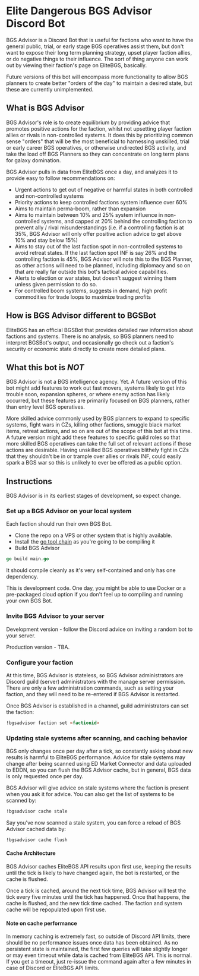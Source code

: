 # Elite Dangerous BGS Advisor Discord Bot

BGS Advisor is a Discord Bot that is useful for factions who want to have the general public, trial, or early stage BGS operatives assist them, but don't want to expose their long term planning strategy, upset player faction allies, or do negative things to their influence. The sort of thing anyone can work out by viewing their faction's page on EliteBGS, basically.

Future versions of this bot will encompass more functionality to allow BGS planners to create better "orders of the day" to maintain a desired state, but these are currently unimplemented.

## What is BGS Advisor

BGS Advisor's role is to create equilibrium by providing advice that promotes positive actions for the faction, whilst not upsetting player faction allies or rivals in non-controlled systems. It does this by prioritizing common sense "orders" that will be the most beneficial to harnessing unskilled, trial or early career BGS operatives, or otherwise undirected BGS activity, and take the load off BGS Planners so they can concentrate on long term plans for galaxy domination.

BGS Advisor pulls in data from EliteBGS once a day, and analyzes it to provide easy to follow recommendations on:

* Urgent actions to get out of negative or harmful states in both controlled and non-controlled systems
* Priority actions to keep controlled factions system influence over 60%
* Aims to maintain perma-boom, rather than expansion
* Aims to maintain between 10% and 25% system influence in non-controlled systems, and capped at 20% behind the controlling faction to prevent ally / rival misunderstandings (i.e. if a controlling faction is at 35%, BGS Advisor will only offer positive action advice to get above 10% and stay below 15%)
* Aims to stay out of the last faction spot in non-controlled systems to avoid retreat states. If the last faction spot INF is say 26% and the controlling faction is 45%, BGS Advisor will note this to the BGS Planner, as other actions will need to be planned, including diplomacy and so on that are really far outside this bot's tactical advice capabilities.
* Alerts to election or war states, but doesn't suggest winning them unless given permission to do so.
* For controlled boom systems, suggests in demand, high profit commodities for trade loops to maximize trading profits

## How is BGS Advisor different to BGSBot

EliteBGS has an official BGSBot that provides detailed raw information about factions and systems. There is no analysis, so BGS planners need to interpret BGSBot's output, and occasionally go check out a faction's security or economic state directly to create more detailed plans.

## What this bot is *NOT*

BGS Advisor is not a BGS intelligence agency. Yet. A future version of this bot might add features to work out fast movers, systems likely to get into trouble soon, expansion spheres, or where enemy action has likely occurred, but these features are primarily focused on BGS planners, rather than entry level BGS operatives.

More skilled advice commonly used by BGS planners to expand to specific systems, fight wars in CZs, killing other factions, smuggle black market items, retreat actions, and so on are out of the scope of this bot at this time. A future version might add these features to specific guild roles so that more skilled BGS operatives can take the full set of relevant actions if those actions are desirable. Having unskilled BGS operatives blithely fight in CZs that they shouldn't be in or trample over allies or rivals INF, could easily spark a BGS war so this is unlikely to ever be offered as a public option.

## Instructions

BGS Advisor is in its earliest stages of development, so expect change.

### Set up a BGS Advisor on your local system

Each faction should run their own BGS Bot.

* Clone the repo on a VPS or other system that is highly available.
* Install the [go tool chain](https://golang.org/doc/install) as you're going to be compiling it
* Build BGS Advisor

```go
go build main.go
```

It should compile cleanly as it's very self-contained and only has one dependency.

This is development code. One day, you might be able to use Docker or a pre-packaged cloud option if you don't feel up to compiling and running your own BGS Bot.

### Invite BGS Advisor to your server

Development version - follow the Discord advice on inviting a random bot to your server.

Production version - TBA.

### Configure your faction

At this time, BGS Advisor is stateless, so BGS Advisor administrators are Discord guild (server) administrators with the manage server permission. There are only a few administration commands, such as setting your faction, and they will need to be re-entered if BGS Advisor is restarted.

Once BGS Advisor is established in a channel, guild administrators can set the faction:

```html
!bgsadvisor faction set <factionid>
```

### Updating stale systems after scanning, and caching behavior

BGS only changes once per day after a tick, so constantly asking about new results is harmful to EliteBGS performance. Advice for stale systems may change after being scanned using ED Market Connector and data uploaded to EDDN, so you can flush the BGS Advisor cache, but in general, BGS data is only requested once per day.

BGS Advisor will give advice on stale systems where the faction is present when you ask it for advice. You can also get the list of systems to be scanned by:

```html
!bgsadvisor cache stale
```

Say you've now scanned a stale system, you can force a reload of BGS Advisor cached data by:

```html
!bgsadvisor cache flush
```

#### Cache Architecture

BGS Advisor caches EliteBGS API results upon first use, keeping the results until the tick is likely to have changed again, the bot is restarted, or the cache is flushed.

Once a tick is cached, around the next tick time, BGS Advisor will test the tick every five minutes until the tick has happened. Once that happens, the cache is flushed, and the new tick time cached. The faction and system cache will be repopulated upon first use.

#### Note on cache performance

In memory caching is extremely fast, so outside of Discord API limits, there should be no performance issues once data has been obtained. As no persistent state is maintained, the first few queries will take slightly longer or may even timeout while data is cached from EliteBGS API. This is normal. If you get a timeout, just re-issue the command again after a few minutes in case of Discord or EliteBGS API limits.
